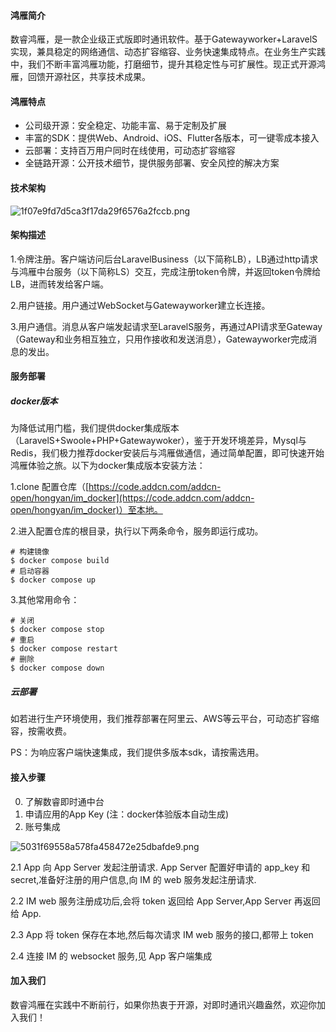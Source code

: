 #### 鸿雁简介

数睿鸿雁，是一款企业级正式版即时通讯软件。基于Gatewayworker+LaravelS实现，兼具稳定的网络通信、动态扩容缩容、业务快速集成特点。在业务生产实践中，我们不断丰富鸿雁功能，打磨细节，提升其稳定性与可扩展性。现正式开源鸿雁，回馈开源社区，共享技术成果。  

#### 鸿雁特点

* 公司级开源：安全稳定、功能丰富、易于定制及扩展
* 丰富的SDK：提供Web、Android、iOS、Flutter各版本，可一键零成本接入
* 云部署：支持百万用户同时在线使用，可动态扩容缩容
* 全链路开源：公开技术细节，提供服务部署、安全风控的解决方案

#### 技术架构

![1f07e9fd7d5ca3f17da29f6576a2fccb.png](https://picossali.oss-cn-beijing.aliyuncs.com/YD20210721-153237.png)

#### 架构描述

1.令牌注册。客户端访问后台LaravelBusiness（以下简称LB），LB通过http请求与鸿雁中台服务（以下简称LS）交互，完成注册token令牌，并返回token令牌给LB，进而转发给客户端。

2.用户链接。用户通过WebSocket与Gatewayworker建立长连接。

3.用户通信。消息从客户端发起请求至LaravelS服务，再通过API请求至Gateway（Gateway和业务相互独立，只用作接收和发送消息），Gatewayworker完成消息的发出。

#### 服务部署

##### docker版本

为降低试用门槛，我们提供docker集成版本（LaravelS+Swoole+PHP+Gatewaywoker），鉴于开发环境差异，Mysql与Redis，我们极力推荐docker安装后与鸿雁做通信，通过简单配置，即可快速开始鸿雁体验之旅。以下为docker集成版本安装方法： 

1.clone 配置仓库（[https://code.addcn.com/addcn-open/hongyan/im_docker](https://code.addcn.com/addcn-open/hongyan/im_docker)）至本地。 

2.进入配置仓库的根目录，执行以下两条命令，服务即运行成功。 

    # 构建镜像
    $ docker compose build
    # 启动容器
    $ docker compose up

3.其他常用命令： 

    # 关闭
    $ docker compose stop
    # 重启
    $ docker compose restart
    # 删除
    $ docker compose down


##### 云部署

如若进行生产环境使用，我们推荐部署在阿里云、AWS等云平台，可动态扩容缩容，按需收费。

PS：为响应客户端快速集成，我们提供多版本sdk，请按需选用。

#### 接入步骤

0. 了解数睿即时通中台
1. 申请应用的App Key (注：docker体验版本自动生成)
2. 账号集成

![5031f69558a578fa458472e25dbafde9.png](https://picossali.oss-cn-beijing.aliyuncs.com/YD20210721-153255.png)

2.1 App 向 App Server 发起注册请求. App Server 配置好申请的 app_key 和 secret,准备好注册的用户信息,向 IM 的 web 服务发起注册请求.

2.2 IM web 服务注册成功后,会将 token 返回给 App Server,App Server 再返回给 App.

2.3 App 将 token 保存在本地,然后每次请求 IM web 服务的接口,都带上 token

2.4 连接 IM 的 websocket 服务,见 App 客户端集成

#### 加入我们

数睿鸿雁在实践中不断前行，如果你热衷于开源，对即时通讯兴趣盎然，欢迎你加入我们！
